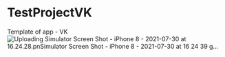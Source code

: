 # TestProjectVK
Template of app - VK
![Uploading Simulator Screen Shot - iPhone 8 - 2021-07-30 at 16.24.28.pn![Simulator Screen Shot - iPhone 8 - 2021-07-30 at 16 24 39](https://user-images.githubusercontent.com/40906632/127659500-7e090ab7-5969-4220-a762-7bebfa57f69c.png)
g…]()

